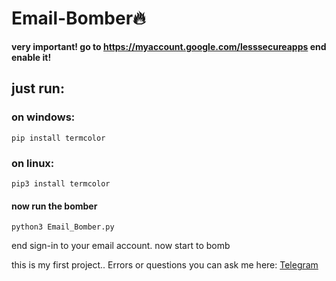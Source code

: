 # Email-Bomber🔥

**very important! go to https://myaccount.google.com/lesssecureapps end enable it!**

## just run:

### on windows:
```
pip install termcolor
```
### on linux:
```
pip3 install termcolor
```

#### now run the bomber

```
python3 Email_Bomber.py
```
end sign-in to your email account.
now start to bomb

this is my first project..
Errors or questions you can ask me here: [Telegram](https://t.me/Successfully_deleted)
